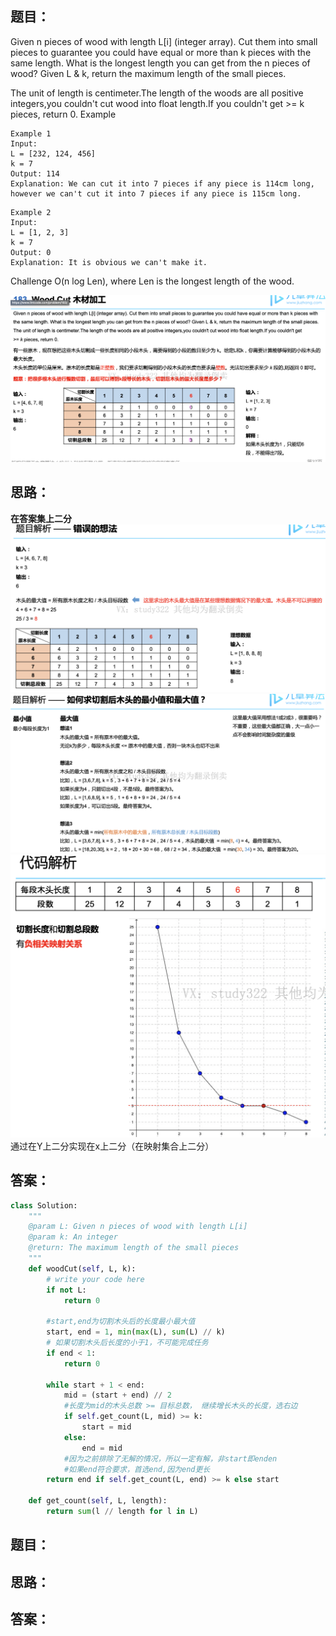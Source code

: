 ## 题目：
Given n pieces of wood with length L[i] (integer array). Cut them into small pieces to guarantee you could have equal or more than k pieces with the same length. What is the longest length you can get from the n pieces of wood? Given L & k, return the maximum length of the small pieces.

The unit of length is centimeter.The length of the woods are all positive integers,you couldn't cut wood into float length.If you couldn't get >= k pieces, return 0.
Example
```
Example 1
Input:
L = [232, 124, 456]
k = 7
Output: 114
Explanation: We can cut it into 7 pieces if any piece is 114cm long, however we can't cut it into 7 pieces if any piece is 115cm long.
```


```
Example 2
Input:
L = [1, 2, 3]
k = 7
Output: 0
Explanation: It is obvious we can't make it.
```
Challenge
O(n log Len), where Len is the longest length of the wood.

![a](https://github.com/SSRRBB/Leetcode/blob/main/Images/68.png)

## 思路：
**在答案集上二分**
![a](https://github.com/SSRRBB/Leetcode/blob/main/Images/69.png)
![a](https://github.com/SSRRBB/Leetcode/blob/main/Images/70.png)
![a](https://github.com/SSRRBB/Leetcode/blob/main/Images/71.png)
通过在Y上二分实现在x上二分（在映射集合上二分）
## 答案：
```python
class Solution:
    """
    @param L: Given n pieces of wood with length L[i]
    @param k: An integer
    @return: The maximum length of the small pieces
    """
    def woodCut(self, L, k):
        # write your code here
        if not L:
            return 0

        #start,end为切割木头后的长度最小最大值
        start, end = 1, min(max(L), sum(L) // k)
        # 如果切割木头后长度的小于1，不可能完成任务
        if end < 1:
            return 0

        while start + 1 < end:
            mid = (start + end) // 2
            #长度为mid的木头总数 >= 目标总数， 继续增长木头的长度，选右边
            if self.get_count(L, mid) >= k:
                start = mid
            else:
                end = mid
            #因为之前排除了无解的情况，所以一定有解，非start即enden
            #如果end符合要求，首选end,因为end更长
        return end if self.get_count(L, end) >= k else start
        
    def get_count(self, L, length):
        return sum(l // length for l in L)

```

## 题目：

## 思路：

## 答案：
```python

```


